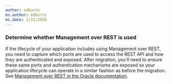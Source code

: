 ```yaml
---
author: edburns
ms.author: edburns
ms.date: 1/21/2020
---
```


### Determine whether Management over REST is used

If the lifecycle of your application includes using Management over REST, you need to capture which ports are used to access the REST API and how they are authenticated and exposed. After migration, you'll need to ensure these same ports and authentication mechanisms are exposed so your application lifecycle can operate in a similar fashion as before the migration. See [Management over REST in the Oracle documentation](https://docs.oracle.com/middleware/12213/wls/WLRUR/title.htm).

